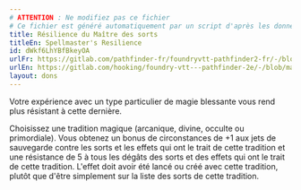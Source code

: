 ```yaml
---
# ATTENTION : Ne modifiez pas ce fichier
# Ce fichier est généré automatiquement par un script d'après les données du module Foundry VTT officiel et de sa traduction
title: Résilience du Maître des sorts
titleEn: Spellmaster's Resilience
id: dWkf6LhYBfBkeyOA
urlFr: https://gitlab.com/pathfinder-fr/foundryvtt-pathfinder2-fr/-/blob/master/data/feats/dWkf6LhYBfBkeyOA.htm
urlEn: https://gitlab.com/hooking/foundry-vtt---pathfinder-2e/-/blob/master/packs/data/feats.db/spellmaster-s-resilience.json
layout: dons
---
```

Votre expérience avec un type particulier de magie blessante vous rend plus résistant à cette dernière.

Choisissez une tradition magique (arcanique, divine, occulte ou primordiale). Vous obtenez un bonus de circonstances de +1 aux jets de sauvegarde contre les sorts et les effets qui ont le trait de cette tradition et une résistance de 5 à tous les dégâts des sorts et des effets qui ont le trait de cette tradition. L'effet doit avoir été lancé ou créé avec cette tradition, plutôt que d'être simplement sur la liste des sorts de cette tradition.
